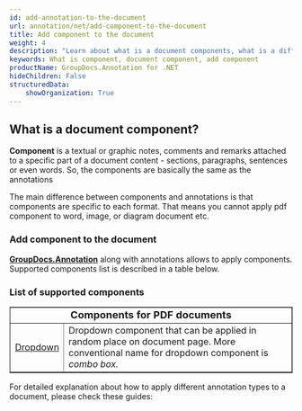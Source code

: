 ```yaml
---
id: add-annotation-to-the-document
url: annotation/net/add-component-to-the-document
title: Add component to the document
weight: 4
description: "Learn about what is a document components, what is a difference between annotations and components, and how to programmatically add components to a document using GroupDocs.Annotation API."
keywords: What is component, document component, add component
productName: GroupDocs.Annotation for .NET
hideChildren: False
structuredData:
    showOrganization: True
---
```

## What is a document component?

**Component** is a textual or graphic notes, comments and remarks attached to a specific part of a document content - sections, paragraphs, sentences or even words. So, the components are basically the same as the annotations

The main difference between components and annotations is that components are specific to each format. That means you cannot apply pdf component to word, image, or diagram document etc.

### Add component to the document

**[GroupDocs.Annotation](https://products.groupdocs.com/annotation/net)** along with annotations allows to apply components. Supported components list is described in a table below. 

### List of supported components

<table border="1">
 <tr>
    <td colspan="2" style="text-align: center; vertical-align: middle;"><b style="font-size:18px">Components for PDF documents</b></td>
 </tr>
 <tr>
    <td><a href="annotation/net/add-dropdown-component">Dropdown</a></td>
    <td>Dropdown component that can be applied in random place on document page. More conventional name for dropdown component is <i>combo box.</i></td>
 </tr>
</table>

For detailed explanation about how to apply different annotation types to a document, please check these guides:
